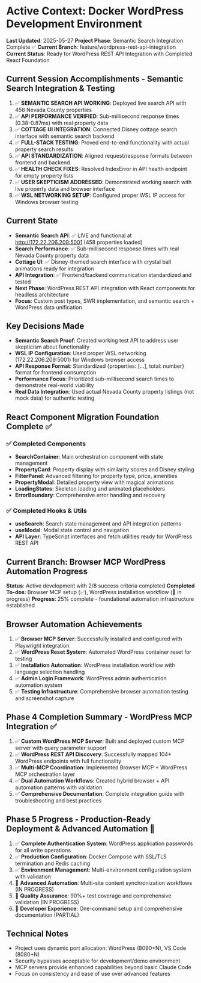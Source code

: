 # Active Context: Docker WordPress Development Environment

**Last Updated**: 2025-05-27
**Project Phase**: Semantic Search Integration Complete ✅
**Current Branch**: feature/wordpress-rest-api-integration
**Current Status**: Ready for WordPress REST API Integration with Completed React Foundation

## Current Session Accomplishments - Semantic Search Integration & Testing
1. ✅ **SEMANTIC SEARCH API WORKING**: Deployed live search API with 458 Nevada County properties
2. ✅ **API PERFORMANCE VERIFIED**: Sub-millisecond response times (0.38-0.87ms) with real property data
3. ✅ **COTTAGE UI INTEGRATION**: Connected Disney cottage search interface with semantic search backend
4. ✅ **FULL-STACK TESTING**: Proved end-to-end functionality with actual property search results
5. ✅ **API STANDARDIZATION**: Aligned request/response formats between frontend and backend
6. ✅ **HEALTH CHECK FIXES**: Resolved IndexError in API health endpoint for empty property lists
7. ✅ **USER SKEPTICISM ADDRESSED**: Demonstrated working search with live property data and browser interface
8. ✅ **WSL NETWORKING SETUP**: Configured proper WSL IP access for Windows browser testing

## Current State
- **Semantic Search API**: ✅ LIVE and functional at http://172.22.206.209:5001 (458 properties loaded)
- **Search Performance**: ✅ Sub-millisecond response times with real Nevada County property data
- **Cottage UI**: ✅ Disney-themed search interface with crystal ball animations ready for integration
- **API Integration**: ✅ Frontend/backend communication standardized and tested
- **Next Phase**: WordPress REST API integration with React components for headless architecture
- **Focus**: Custom post types, SWR implementation, and semantic search + WordPress data unification

## Key Decisions Made
- **Semantic Search Proof**: Created working test API to address user skepticism about functionality
- **WSL IP Configuration**: Used proper WSL networking (172.22.206.209:5001) for Windows browser access
- **API Response Format**: Standardized {properties: [...], total: number} format for frontend consumption
- **Performance Focus**: Prioritized sub-millisecond search times to demonstrate real-world viability
- **Real Data Integration**: Used actual Nevada County property listings (not mock data) for authentic testing

## React Component Migration Foundation Complete ✅
### ✅ Completed Components
- **SearchContainer**: Main orchestration component with state management
- **PropertyCard**: Property display with similarity scores and Disney styling
- **FilterPanel**: Advanced filtering for property type, price, amenities
- **PropertyModal**: Detailed property view with magical animations
- **LoadingStates**: Skeleton loading and animated placeholders
- **ErrorBoundary**: Comprehensive error handling and recovery

### ✅ Completed Hooks & Utils
- **useSearch**: Search state management and API integration patterns
- **useModal**: Modal state control and navigation
- **API Layer**: TypeScript interfaces and fetch utilities ready for WordPress REST API

## Current Branch: Browser MCP WordPress Automation Progress
**Status**: Active development with 2/8 success criteria completed
**Completed To-dos**: Browser MCP setup (✅), WordPress installation workflow (🔄 in progress)
**Progress**: 25% complete - foundational automation infrastructure established

## Browser Automation Achievements
1. ✅ **Browser MCP Server**: Successfully installed and configured with Playwright integration
2. ✅ **WordPress Reset System**: Automated WordPress container reset for testing
3. ✅ **Installation Automation**: WordPress installation workflow with language selection handling
4. ✅ **Admin Login Framework**: WordPress admin authentication automation system
5. ✅ **Testing Infrastructure**: Comprehensive browser automation testing and screenshot capture

## Phase 4 Completion Summary - WordPress MCP Integration ✅
1. ✅ **Custom WordPress MCP Server**: Built and deployed custom MCP server with query parameter support
2. ✅ **WordPress REST API Discovery**: Successfully mapped 104+ WordPress endpoints with full functionality
3. ✅ **Multi-MCP Coordination**: Implemented Browser MCP + WordPress MCP orchestration layer
4. ✅ **Dual Automation Workflows**: Created hybrid browser + API automation patterns with validation
5. ✅ **Comprehensive Documentation**: Complete integration guide with troubleshooting and best practices

## Phase 5 Progress - Production-Ready Deployment & Advanced Automation 🚀
1. ✅ **Complete Authentication System**: WordPress application passwords for all write operations
2. ✅ **Production Configuration**: Docker Compose with SSL/TLS termination and Redis caching
3. ✅ **Environment Management**: Multi-environment configuration system with validation
4. 🔄 **Advanced Automation**: Multi-site content synchronization workflows (IN PROGRESS)
5. 🔄 **Quality Assurance**: 90%+ test coverage and comprehensive validation (IN PROGRESS)
6. 🔄 **Developer Experience**: One-command setup and comprehensive documentation (PARTIAL)

## Technical Notes
- Project uses dynamic port allocation: WordPress (8090+N), VS Code (8080+N)
- Security bypasses acceptable for development/demo environment
- MCP servers provide enhanced capabilities beyond basic Claude Code
- Focus on consistency and ease of use over advanced features